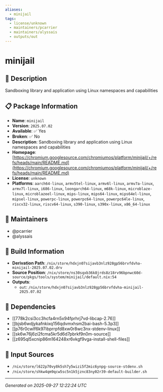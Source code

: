 ```yaml
---
aliases:
  - minijail
tags:
  - license/unknown
  - maintainers/pcarrier
  - maintainers/alyssais
  - outputs/out
---
```


# minijail

## 📝 Description

Sandboxing library and application using Linux namespaces and capabilities

## 📋 Package Information

- **Name**: `minijail`
- **Version**: `2025.07.02`
- **Available**: ✅ Yes
- **Broken**: ✅ No
- **Description**: Sandboxing library and application using Linux namespaces and capabilities
- **Homepage**: [https://chromium.googlesource.com/chromiumos/platform/minijail/+/refs/heads/main/README.md](https://chromium.googlesource.com/chromiumos/platform/minijail/+/refs/heads/main/README.md)
- **License**: `unknown`
- **Platforms**: `aarch64-linux`, `armv5tel-linux`, `armv6l-linux`, `armv7a-linux`, `armv7l-linux`, `i686-linux`, `loongarch64-linux`, `m68k-linux`, `microblaze-linux`, `microblazeel-linux`, `mips-linux`, `mips64-linux`, `mips64el-linux`, `mipsel-linux`, `powerpc-linux`, `powerpc64-linux`, `powerpc64le-linux`, `riscv32-linux`, `riscv64-linux`, `s390-linux`, `s390x-linux`, `x86_64-linux`
## 👥 Maintainers

- @pcarrier
- @alyssais


## 🔧 Build Information

- **Derivation Path**: `/nix/store/hdxjn07sijavb3nlz928gp56brvfdvha-minijail-2025.07.02.drv`
- **Source Position**: `/nix/store/ns30sqxb36k8jrds8z18rv96bpnwc60d-source/pkgs/tools/system/minijail/default.nix:54`
- **Outputs**:
  - `out`:  `/nix/store/hdxjn07sijavb3nlz928gp56brvfdvha-minijail-2025.07.02`

## 🔗 Dependencies

- [[778k2csi3cc3hcfa4rn5x94fprhrj7vd-libcap-2.76]]
- [[bjsb6wdjykafnkixq156qdvmxhsm2bai-bash-5.3p3]]
- [[p76r0cwlf6k97ibprrpfd8xw0r8wc3nx-stdenv-linux]]
- [[sk6w76j6zi2fcma5kr5d6d7pbrkf9n0m-source]]
- [[z695ql5xcnip86m164248xr6vkgf9vga-install-shell-files]]

## 📁 Input Sources

- `/nix/store/l622p70vy8k5sh7y5wizi5f2mic6ynpg-source-stdenv.sh`
- `/nix/store/shkw4qm9qcw5sc5n1k5jznc83ny02r39-default-builder.sh`

---
*Generated on 2025-09-27 12:22:24 UTC*
